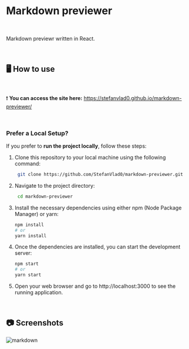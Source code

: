 # Markdown previewer

&ensp;

 Markdown previewr written in React.

 &ensp;

 ## 🖥️ How to use

 &ensp;
 
 :exclamation: **You can access the site here:** https://stefanvlad0.github.io/markdown-previewer/

 &ensp;

 <h3>Prefer a Local Setup?</h3>
 
 If you prefer to **run the project locally**, follow these steps:

1. Clone this repository to your local machine using the following command:

    ```bash
     git clone https://github.com/StefanVlad0/markdown-previewer.git
     ```
2. Navigate to the project directory:

   ```bash
    cd markdown-previewer
    ```
3. Install the necessary dependencies using either npm (Node Package Manager) or yarn:

    ```bash
    npm install
    # or
    yarn install
    ```
4. Once the dependencies are installed, you can start the development server:

    ```bash
    npm start
    # or
    yarn start
    ```
5. Open your web browser and go to http://localhost:3000 to see the running application.

&ensp;

 ## :camera: Screenshots

![markdown](https://github.com/StefanVlad0/markdown-previewer/assets/72700839/89242d66-8346-491a-9f01-c1487e98bdbe)




